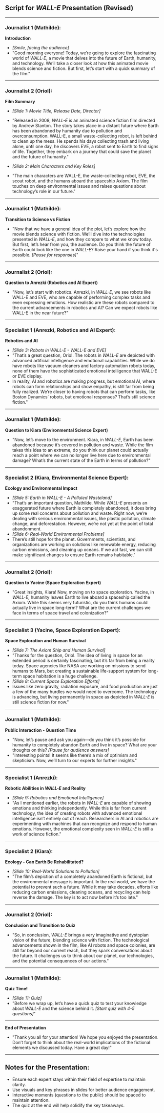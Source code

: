 ## Script for *WALL-E* Presentation (Revised)

---

### **Journalist 1 (Mathilde)**:  
**Introduction**  
- *[Smile, facing the audience]*  
- "Good morning everyone! Today, we’re going to explore the fascinating world of *WALL-E*, a movie that delves into the future of Earth, humanity, and technology. We’ll take a closer look at how this animated movie blends science and fiction. But first, let’s start with a quick summary of the film."

---

### **Journalist 2 (Oriol)**:  
**Film Summary**  
- *[Slide 1: Movie Title, Release Date, Director]*  
- "Released in 2008, *WALL-E* is an animated science fiction film directed by Andrew Stanton. The story takes place in a distant future where Earth has been abandoned by humanity due to pollution and overconsumption. WALL-E, a small waste-collecting robot, is left behind to clean up the mess. He spends his days collecting trash and living alone, until one day, he discovers EVE, a robot sent to Earth to find signs of life. Together, they embark on a journey that could save the planet and the future of humanity."

- *[Slide 2: Main Characters and Key Roles]*  
- "The main characters are WALL-E, the waste-collecting robot, EVE, the scout robot, and the humans aboard the spaceship Axiom. The film touches on deep environmental issues and raises questions about technology’s role in our future."

---

### **Journalist 1 (Mathilde)**:  
**Transition to Science vs Fiction**  
- "Now that we have a general idea of the plot, let’s explore how the movie blends science with fiction. We’ll dive into the technologies presented in *WALL-E*, and how they compare to what we know today. But first, let’s hear from you, the audience. Do you think the future of Earth could look like the one in *WALL-E*? Raise your hand if you think it's possible. *[Pause for responses]*"

---

### **Journalist 2 (Oriol)**:  
**Question to Anrezki (Robotics and AI Expert)**  
- "Now, let’s start with robotics. Anrezki, in *WALL-E*, we see robots like WALL-E and EVE, who are capable of performing complex tasks and even expressing emotions. How realistic are these robots compared to the current advancements in robotics and AI? Can we expect robots like WALL-E in the near future?"

---

### **Specialist 1 (Anrezki, Robotics and AI Expert)**:  
**Robotics and AI**  
- *[Slide 3: Robots in *WALL-E* - WALL-E and EVE]*  
- "That’s a great question, Oriol. The robots in *WALL-E* are depicted with advanced artificial intelligence and emotional capabilities. While we do have robots like vacuum cleaners and factory automation robots today, none of them have the sophisticated emotional intelligence that WALL-E or EVE display.  
- In reality, AI and robotics are making progress, but emotional AI, where robots can form relationships and show empathy, is still far from being fully realized. We’re closer to having robots that can perform tasks, like Boston Dynamics’ robots, but emotional responses? That’s still science fiction."

---

### **Journalist 1 (Mathilde)**:  
**Question to Kiara (Environmental Science Expert)**  
- "Now, let’s move to the environment. Kiara, in *WALL-E*, Earth has been abandoned because it’s covered in pollution and waste. While the film takes this idea to an extreme, do you think our planet could actually reach a point where we can no longer live here due to environmental damage? What’s the current state of the Earth in terms of pollution?"

---

### **Specialist 2 (Kiara, Environmental Science Expert)**:  
**Ecology and Environmental Impact**  
- *[Slide 5: Earth in *WALL-E* - A Polluted Wasteland]*  
- "That’s an important question, Mathilde. While *WALL-E* presents an exaggerated future where Earth is completely abandoned, it does bring up some real concerns about pollution and waste. Right now, we’re dealing with serious environmental issues, like plastic pollution, climate change, and deforestation. However, we’re not yet at the point of total abandonment.  
- *[Slide 6: Real-World Environmental Problems]*  
- There’s still hope for the planet. Governments, scientists, and organizations are working on solutions like renewable energy, reducing carbon emissions, and cleaning up oceans. If we act fast, we can still make significant changes to ensure Earth remains habitable."

---

### **Journalist 2 (Oriol)**:  
**Question to Yacine (Space Exploration Expert)**  
- "Great insights, Kiara! Now, moving on to space exploration. Yacine, in *WALL-E*, humanity leaves Earth to live aboard a spaceship called the Axiom. While this seems very futuristic, do you think humans could actually live in space long-term? What are the current challenges we face in terms of space travel and colonization?"

---

### **Specialist 3 (Yacine, Space Exploration Expert)**:  
**Space Exploration and Human Survival**  
- *[Slide 7: The Axiom Ship and Human Survival]*  
- "Thanks for the question, Oriol. The idea of living in space for an extended period is certainly fascinating, but it’s far from being a reality today. Space agencies like NASA are working on missions to send humans to Mars, but creating a sustainable life-support system for long-term space habitation is a huge challenge.  
- *[Slide 8: Current Space Exploration Efforts]*  
- Issues like zero gravity, radiation exposure, and food production are just a few of the many hurdles we would need to overcome. The technology is advancing, but living permanently in space as depicted in *WALL-E* is still science fiction for now."

---

### **Journalist 1 (Mathilde)**:  
**Public Interaction - Question Time**  
- "Now, let’s pause and ask you again—do you think it’s possible for humanity to completely abandon Earth and live in space? What are your thoughts on this? *[Pause for audience answers]*  
- "Interesting points! It seems like there’s a mix of optimism and skepticism. Now, we’ll turn to our experts for further insights."

---

### **Specialist 1 (Anrezki)**:  
**Robotic Abilities in *WALL-E* and Reality**  
- *[Slide 9: Robotics and Emotional Intelligence]*  
- "As I mentioned earlier, the robots in *WALL-E* are capable of showing emotions and thinking independently. While this is far from current technology, the idea of creating robots with advanced emotional intelligence isn’t entirely out of reach. Researchers in AI and robotics are experimenting with machines that can recognize and respond to human emotions. However, the emotional complexity seen in *WALL-E* is still a work of science fiction."

---

### **Specialist 2 (Kiara)**:  
**Ecology - Can Earth Be Rehabilitated?**  
- *[Slide 10: Real-World Solutions to Pollution]*  
- "The film’s depiction of a completely abandoned Earth is fictional, but the environmental message is important. In the real world, we have the potential to prevent such a future. While it may take decades, efforts like reducing carbon emissions, cleaning oceans, and recycling can help reverse the damage. The key is to act now before it’s too late."

---

### **Journalist 2 (Oriol)**:  
**Conclusion and Transition to Quiz**  
- "So, in conclusion, *WALL-E* brings a very imaginative and dystopian vision of the future, blending science with fiction. The technological advancements shown in the film, like AI robots and space colonies, are still far beyond our current reach, but they spark conversations about the future. It challenges us to think about our planet, our technologies, and the potential consequences of our actions."

---

### **Journalist 1 (Mathilde)**:  
**Quiz Time!**  
- *[Slide 11: Quiz]*  
- "Before we wrap up, let’s have a quick quiz to test your knowledge about *WALL-E* and the science behind it. *[Start quiz with 4-5 questions]*"

---

**End of Presentation**  
- "Thank you all for your attention! We hope you enjoyed the presentation. Don’t forget to think about the real-world implications of the fictional elements we discussed today. Have a great day!"

---

## Notes for the Presentation:
- Ensure each expert stays within their field of expertise to maintain clarity.
- Use visuals and key phrases in slides for better audience engagement.
- Interactive moments (questions to the public) should be spaced to maintain attention.
- The quiz at the end will help solidify the key takeaways.

